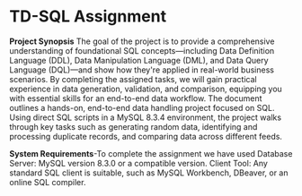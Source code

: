 # TD-SQL Assignment

**Project Synopsis**
The goal of the project is to provide a comprehensive understanding of foundational SQL concepts—including Data Definition Language (DDL), Data Manipulation Language (DML), and Data Query Language (DQL)—and show how they're applied in real-world business scenarios. By completing the assigned  tasks, we will gain practical experience in data generation, validation, and comparison, equipping you with essential skills for an end-to-end data workflow.
The document outlines a hands-on, end-to-end data handling project focused on SQL. Using direct SQL scripts in a MySQL 8.3.4 environment, the project walks  through key tasks such as generating random data, identifying and processing duplicate records, and comparing data across different feeds.

**System Requirements**-To complete the assignment we have used 
Database Server: MySQL version 8.3.0 or a compatible version.
Client Tool: Any standard SQL client is suitable, such as MySQL Workbench, DBeaver, or an online SQL compiler.
